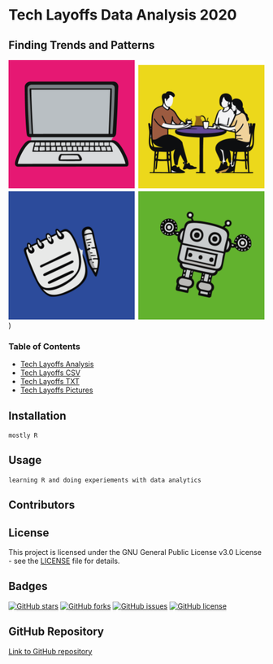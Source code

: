 # Tech Layoffs Data Analysis 2020

## Finding Trends and Patterns

![head_picture](https://github.com/UlrikeDetective/tech_layoffs/blob/main/tech_layoffs_pictures/tech_layoffs.png))


### Table of Contents
- [Tech Layoffs Analysis](https://github.com/UlrikeDetective/tech_layoffs/tree/main/tech_layoffs_analysis)
- [Tech Layoffs CSV](https://github.com/UlrikeDetective/tech_layoffs/tree/main/tech_layoffs_csv)
- [Tech Layoffs TXT](https://github.com/UlrikeDetective/tech_layoffs/tree/main/tech_layoffs_txt)
- [Tech Layoffs Pictures](https://github.com/UlrikeDetective/tech_layoffs/tree/main/tech_layoffs_pictures)

## Installation

```
mostly R
```
## Usage
```
learning R and doing experiements with data analytics
```
## Contributors


## License
This project is licensed under the GNU General Public License v3.0 License - see the [LICENSE](LICENSE) file for details.

## Badges
[![GitHub stars](https://img.shields.io/github/stars/UlrikeDetective/tech_layoffs)](https://github.com/UlrikeDetective/tech_layoffs/stargazers) [![GitHub forks](https://img.shields.io/github/forks/UlrikeDetective/tech_layoffs)](https://github.com/UlrikeDetective/tech_layoffs/network/members) [![GitHub issues](https://img.shields.io/github/issues/UlrikeDetective/tech_layoffs)](https://github.com/UlrikeDetective/tech_layoffs/issues) [![GitHub license](https://img.shields.io/github/license/UlrikeDetective/tech_layoffs)](https://github.com/UlrikeDetective/tech_layoffs/blob/master/LICENSE)

## GitHub Repository
[Link to GitHub repository](https://github.com/UlrikeDetective/tech_layoffs)

